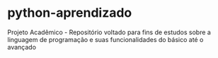 # python-aprendizado
Projeto Acadêmico - Repositório voltado para fins de estudos sobre a linguagem de programação e suas funcionalidades do básico até o avançado
